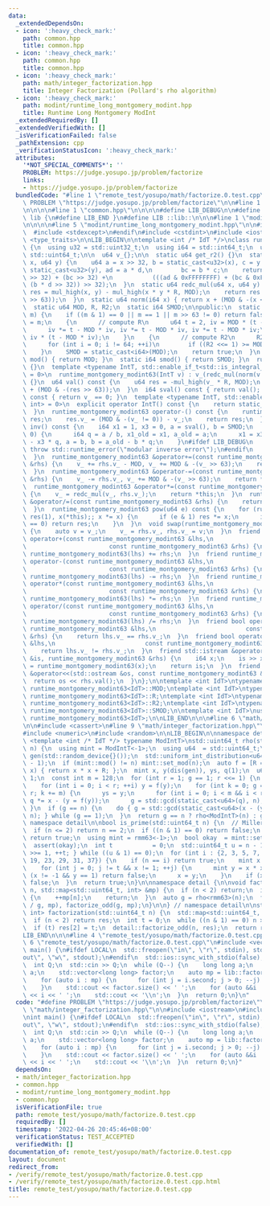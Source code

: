 ```yaml
---
data:
  _extendedDependsOn:
  - icon: ':heavy_check_mark:'
    path: common.hpp
    title: common.hpp
  - icon: ':heavy_check_mark:'
    path: common.hpp
    title: common.hpp
  - icon: ':heavy_check_mark:'
    path: math/integer_factorization.hpp
    title: Integer Factorization (Pollard's rho algorithm)
  - icon: ':heavy_check_mark:'
    path: modint/runtime_long_montgomery_modint.hpp
    title: Runtime Long Montgomery ModInt
  _extendedRequiredBy: []
  _extendedVerifiedWith: []
  _isVerificationFailed: false
  _pathExtension: cpp
  _verificationStatusIcon: ':heavy_check_mark:'
  attributes:
    '*NOT_SPECIAL_COMMENTS*': ''
    PROBLEM: https://judge.yosupo.jp/problem/factorize
    links:
    - https://judge.yosupo.jp/problem/factorize
  bundledCode: "#line 1 \"remote_test/yosupo/math/factorize.0.test.cpp\"\n#define\
    \ PROBLEM \"https://judge.yosupo.jp/problem/factorize\"\n\n#line 1 \"math/integer_factorization.hpp\"\
    \n\n\n\n#line 1 \"common.hpp\"\n\n\n\n#define LIB_DEBUG\n\n#define LIB_BEGIN namespace\
    \ lib {\n#define LIB_END }\n#define LIB ::lib::\n\n\n#line 1 \"modint/runtime_long_montgomery_modint.hpp\"\
    \n\n\n\n#line 5 \"modint/runtime_long_montgomery_modint.hpp\"\n\n#ifdef LIB_DEBUG\n\
    \  #include <stdexcept>\n#endif\n#include <cstdint>\n#include <iostream>\n#include\
    \ <type_traits>\n\nLIB_BEGIN\n\ntemplate <int /* IdT */>\nclass runtime_montgomery_modint63\
    \ {\n  using u32 = std::uint32_t;\n  using i64 = std::int64_t;\n  using u64 =\
    \ std::uint64_t;\n\n  u64 v_{};\n\n  static u64 get_r2() {}\n  static u64 mul_high(u64\
    \ x, u64 y) {\n    u64 a = x >> 32, b = static_cast<u32>(x), c = y >> 32, d =\
    \ static_cast<u32>(y), ad = a * d,\n        bc = b * c;\n    return a * c + (ad\
    \ >> 32) + (bc >> 32) +\n           (((ad & 0xFFFFFFFF) + (bc & 0xFFFFFFFF) +\
    \ (b * d >> 32)) >> 32);\n  }\n  static u64 redc_mul(u64 x, u64 y) {\n    u64\
    \ res = mul_high(x, y) - mul_high(x * y * R, MOD);\n    return res + (MOD & -(res\
    \ >> 63));\n  }\n  static u64 norm(i64 x) { return x + (MOD & -(x < 0)); }\n\n\
    \  static u64 MOD, R, R2;\n  static i64 SMOD;\n\npublic:\n  static bool set_mod(u64\
    \ m) {\n    if ((m & 1) == 0 || m == 1 || m >> 63 != 0) return false;\n    MOD\
    \ = m;\n    {\n      // compute R\n      u64 t = 2, iv = MOD * (t - MOD * MOD);\n\
    \      iv *= t - MOD * iv, iv *= t - MOD * iv, iv *= t - MOD * iv;\n      R =\
    \ iv * (t - MOD * iv);\n    }\n    {\n      // compute R2\n      R2 = -MOD % MOD;\n\
    \      for (int i = 0; i != 64; ++i)\n        if ((R2 <<= 1) >= MOD) R2 -= MOD;\n\
    \    }\n    SMOD = static_cast<i64>(MOD);\n    return true;\n  }\n  static u64\
    \ mod() { return MOD; }\n  static i64 smod() { return SMOD; }\n  runtime_montgomery_modint63()\
    \ {}\n  template <typename IntT, std::enable_if_t<std::is_integral_v<IntT>, int>\
    \ = 0>\n  runtime_montgomery_modint63(IntT v) : v_(redc_mul(norm(v % SMOD), R2))\
    \ {}\n  u64 val() const {\n    u64 res = -mul_high(v_ * R, MOD);\n    return res\
    \ + (MOD & -(res >> 63));\n  }\n  i64 sval() const { return val(); }\n  bool is_zero()\
    \ const { return v_ == 0; }\n  template <typename IntT, std::enable_if_t<std::is_integral_v<IntT>,\
    \ int> = 0>\n  explicit operator IntT() const {\n    return static_cast<IntT>(val());\n\
    \  }\n  runtime_montgomery_modint63 operator-() const {\n    runtime_montgomery_modint63\
    \ res;\n    res.v_ = (MOD & -(v_ != 0)) - v_;\n    return res;\n  }\n  runtime_montgomery_modint63\
    \ inv() const {\n    i64 x1 = 1, x3 = 0, a = sval(), b = SMOD;\n    while (b !=\
    \ 0) {\n      i64 q = a / b, x1_old = x1, a_old = a;\n      x1 = x3, x3 = x1_old\
    \ - x3 * q, a = b, b = a_old - b * q;\n    }\n#ifdef LIB_DEBUG\n    if (a != 1)\
    \ throw std::runtime_error(\"modular inverse error\");\n#endif\n    return runtime_montgomery_modint63(x1);\n\
    \  }\n  runtime_montgomery_modint63 &operator+=(const runtime_montgomery_modint63\
    \ &rhs) {\n    v_ += rhs.v_ - MOD, v_ += MOD & -(v_ >> 63);\n    return *this;\n\
    \  }\n  runtime_montgomery_modint63 &operator-=(const runtime_montgomery_modint63\
    \ &rhs) {\n    v_ -= rhs.v_, v_ += MOD & -(v_ >> 63);\n    return *this;\n  }\n\
    \  runtime_montgomery_modint63 &operator*=(const runtime_montgomery_modint63 &rhs)\
    \ {\n    v_ = redc_mul(v_, rhs.v_);\n    return *this;\n  }\n  runtime_montgomery_modint63\
    \ &operator/=(const runtime_montgomery_modint63 &rhs) {\n    return operator*=(rhs.inv());\n\
    \  }\n  runtime_montgomery_modint63 pow(u64 e) const {\n    for (runtime_montgomery_modint63\
    \ res(1), x(*this);; x *= x) {\n      if (e & 1) res *= x;\n      if ((e >>= 1)\
    \ == 0) return res;\n    }\n  }\n  void swap(runtime_montgomery_modint63 &rhs)\
    \ {\n    auto v = v_;\n    v_ = rhs.v_, rhs.v_ = v;\n  }\n  friend runtime_montgomery_modint63\
    \ operator+(const runtime_montgomery_modint63 &lhs,\n                        \
    \                       const runtime_montgomery_modint63 &rhs) {\n    return\
    \ runtime_montgomery_modint63(lhs) += rhs;\n  }\n  friend runtime_montgomery_modint63\
    \ operator-(const runtime_montgomery_modint63 &lhs,\n                        \
    \                       const runtime_montgomery_modint63 &rhs) {\n    return\
    \ runtime_montgomery_modint63(lhs) -= rhs;\n  }\n  friend runtime_montgomery_modint63\
    \ operator*(const runtime_montgomery_modint63 &lhs,\n                        \
    \                       const runtime_montgomery_modint63 &rhs) {\n    return\
    \ runtime_montgomery_modint63(lhs) *= rhs;\n  }\n  friend runtime_montgomery_modint63\
    \ operator/(const runtime_montgomery_modint63 &lhs,\n                        \
    \                       const runtime_montgomery_modint63 &rhs) {\n    return\
    \ runtime_montgomery_modint63(lhs) /= rhs;\n  }\n  friend bool operator==(const\
    \ runtime_montgomery_modint63 &lhs,\n                         const runtime_montgomery_modint63\
    \ &rhs) {\n    return lhs.v_ == rhs.v_;\n  }\n  friend bool operator!=(const runtime_montgomery_modint63\
    \ &lhs,\n                         const runtime_montgomery_modint63 &rhs) {\n\
    \    return lhs.v_ != rhs.v_;\n  }\n  friend std::istream &operator>>(std::istream\
    \ &is, runtime_montgomery_modint63 &rhs) {\n    i64 x;\n    is >> x;\n    rhs\
    \ = runtime_montgomery_modint63(x);\n    return is;\n  }\n  friend std::ostream\
    \ &operator<<(std::ostream &os, const runtime_montgomery_modint63 &rhs) {\n  \
    \  return os << rhs.val();\n  }\n};\n\ntemplate <int IdT>\ntypename runtime_montgomery_modint63<IdT>::u64\
    \ runtime_montgomery_modint63<IdT>::MOD;\ntemplate <int IdT>\ntypename runtime_montgomery_modint63<IdT>::u64\
    \ runtime_montgomery_modint63<IdT>::R;\ntemplate <int IdT>\ntypename runtime_montgomery_modint63<IdT>::u64\
    \ runtime_montgomery_modint63<IdT>::R2;\ntemplate <int IdT>\ntypename runtime_montgomery_modint63<IdT>::i64\
    \ runtime_montgomery_modint63<IdT>::SMOD;\n\ntemplate <int IdT>\nusing rmm63 =\
    \ runtime_montgomery_modint63<IdT>;\n\nLIB_END\n\n\n#line 6 \"math/integer_factorization.hpp\"\
    \n\n#include <cassert>\n#line 9 \"math/integer_factorization.hpp\"\n#include <map>\n\
    #include <numeric>\n#include <random>\n\nLIB_BEGIN\n\nnamespace detail {\n\ntemplate\
    \ <template <int /* IdT */> typename ModIntT>\nstd::uint64_t rho(std::uint64_t\
    \ n) {\n  using mint = ModIntT<-1>;\n  using u64  = std::uint64_t;\n  std::mt19937\
    \ gen(std::random_device{}());\n  std::uniform_int_distribution<u64> dis(2, n\
    \ - 1);\n  if (mint::mod() != n) mint::set_mod(n);\n  auto f = [R = mint(dis(gen))](mint\
    \ x) { return x * x + R; };\n  mint x, y(dis(gen)), ys, q(1);\n  u64 g       =\
    \ 1;\n  const int m = 128;\n  for (int r = 1; g == 1; r <<= 1) {\n    x = y;\n\
    \    for (int i = 0; i < r; ++i) y = f(y);\n    for (int k = 0; g == 1 && k <\
    \ r; k += m) {\n      ys = y;\n      for (int i = 0; i < m && i < r - k; ++i)\
    \ q *= x - (y = f(y));\n      g = std::gcd(static_cast<u64>(q), n);\n    }\n \
    \ }\n  if (g == n) {\n    do { g = std::gcd(static_cast<u64>(x - (ys = f(ys))),\
    \ n); } while (g == 1);\n  }\n  return g == n ? rho<ModIntT>(n) : g;\n}\n\n} //\
    \ namespace detail\n\nbool is_prime(std::uint64_t n) {\n  // Miller-Rabin test\n\
    \  if (n <= 2) return n == 2;\n  if ((n & 1) == 0) return false;\n  if (n < 8)\
    \ return true;\n  using mint = rmm63<-1>;\n  bool okay  = mint::set_mod(n);\n\
    \  assert(okay);\n  int t           = 0;\n  std::uint64_t u = n - 1;\n  do { u\
    \ >>= 1, ++t; } while ((u & 1) == 0);\n  for (int i : {2, 3, 5, 7, 11, 13, 17,\
    \ 19, 23, 29, 31, 37}) {\n    if (n == i) return true;\n    mint x = mint(i).pow(u);\n\
    \    for (int j = 0; j != t && x != 1; ++j) {\n      mint y = x * x;\n      if\
    \ (x != -1 && y == 1) return false;\n      x = y;\n    }\n    if (x != 1) return\
    \ false;\n  }\n  return true;\n}\n\nnamespace detail {\n\nvoid factorize_odd(std::uint64_t\
    \ n, std::map<std::uint64_t, int> &mp) {\n  if (n < 2) return;\n  if (is_prime(n))\
    \ {\n    ++mp[n];\n    return;\n  }\n  auto g = rho<rmm63>(n);\n  factorize_odd(n\
    \ / g, mp), factorize_odd(g, mp);\n}\n\n} // namespace detail\n\nstd::map<std::uint64_t,\
    \ int> factorization(std::uint64_t n) {\n  std::map<std::uint64_t, int> res;\n\
    \  if (n < 2) return res;\n  int t = 0;\n  while ((n & 1) == 0) n >>= 1, ++t;\n\
    \  if (t) res[2] = t;\n  detail::factorize_odd(n, res);\n  return res;\n}\n\n\
    LIB_END\n\n\n#line 4 \"remote_test/yosupo/math/factorize.0.test.cpp\"\n\n#line\
    \ 6 \"remote_test/yosupo/math/factorize.0.test.cpp\"\n#include <vector>\n\nint\
    \ main() {\n#ifdef LOCAL\n  std::freopen(\"in\", \"r\", stdin), std::freopen(\"\
    out\", \"w\", stdout);\n#endif\n  std::ios::sync_with_stdio(false);\n  std::cin.tie(nullptr);\n\
    \  int Q;\n  std::cin >> Q;\n  while (Q--) {\n    long long a;\n    std::cin >>\
    \ a;\n    std::vector<long long> factor;\n    auto mp = lib::factorization(a);\n\
    \    for (auto i : mp) {\n      for (int j = i.second; j > 0; --j) factor.push_back(i.first);\n\
    \    }\n    std::cout << factor.size() << ' ';\n    for (auto &&i : factor) std::cout\
    \ << i << ' ';\n    std::cout << '\\n';\n  }\n  return 0;\n}\n"
  code: "#define PROBLEM \"https://judge.yosupo.jp/problem/factorize\"\n\n#include\
    \ \"math/integer_factorization.hpp\"\n\n#include <iostream>\n#include <vector>\n\
    \nint main() {\n#ifdef LOCAL\n  std::freopen(\"in\", \"r\", stdin), std::freopen(\"\
    out\", \"w\", stdout);\n#endif\n  std::ios::sync_with_stdio(false);\n  std::cin.tie(nullptr);\n\
    \  int Q;\n  std::cin >> Q;\n  while (Q--) {\n    long long a;\n    std::cin >>\
    \ a;\n    std::vector<long long> factor;\n    auto mp = lib::factorization(a);\n\
    \    for (auto i : mp) {\n      for (int j = i.second; j > 0; --j) factor.push_back(i.first);\n\
    \    }\n    std::cout << factor.size() << ' ';\n    for (auto &&i : factor) std::cout\
    \ << i << ' ';\n    std::cout << '\\n';\n  }\n  return 0;\n}"
  dependsOn:
  - math/integer_factorization.hpp
  - common.hpp
  - modint/runtime_long_montgomery_modint.hpp
  - common.hpp
  isVerificationFile: true
  path: remote_test/yosupo/math/factorize.0.test.cpp
  requiredBy: []
  timestamp: '2022-04-26 20:45:46+08:00'
  verificationStatus: TEST_ACCEPTED
  verifiedWith: []
documentation_of: remote_test/yosupo/math/factorize.0.test.cpp
layout: document
redirect_from:
- /verify/remote_test/yosupo/math/factorize.0.test.cpp
- /verify/remote_test/yosupo/math/factorize.0.test.cpp.html
title: remote_test/yosupo/math/factorize.0.test.cpp
---
```


